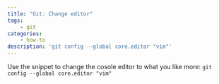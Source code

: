 ```yaml
---
title: "Git: Change editor" 
tags: 
    - git
categories:
    - how-to
description: 'git config --global core.editor "vim"'
---
```

Use the snippet to change the cosole editor to what you like more: 
`git config --global core.editor "vim"`